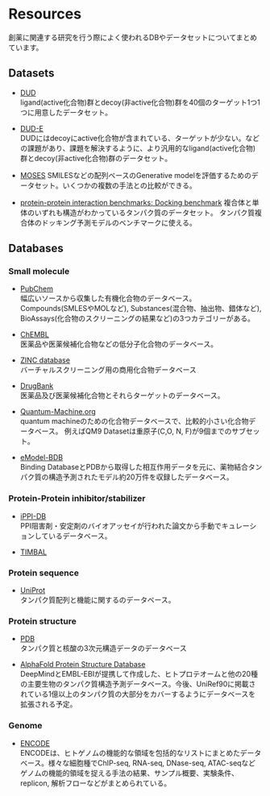 # Resources

創薬に関連する研究を行う際によく使われるDBやデータセットについてまとめています。

## Datasets 

* [DUD](http://dud.docking.org/)  
ligand(active化合物)群とdecoy(非active化合物)群を40個のターゲット1つ1つに用意したデータセット。

* [DUD-E](http://dude.docking.org/)  
DUDにはdecoyにactive化合物が含まれている、ターゲットが少ない。などの課題があり、課題を解決するように、より汎用的なligand(active化合物)群とdecoy(非active化合物)群のデータセット。

* [MOSES](https://github.com/molecularsets/moses)
SMILESなどの配列ベースのGenerative modelを評価するためのデータセット。いくつかの複数の手法との比較ができる。

* [protein-protein interaction benchmarks: Docking benchmark](https://zlab.umassmed.edu/benchmark/)
複合体と単体のいずれも構造がわかっているタンパク質のデータセット。 タンパク質複合体のドッキング予測モデルのベンチマークに使える。

## Databases

### Small molecule

* [PubChem](https://pubchem.ncbi.nlm.nih.gov/)  
幅広いソースから収集した有機化合物のデータベース。Compounds(SMLESやMOLなど), Substances(混合物、抽出物、錯体など), BioAssays(化合物のスクリーニングの結果など)の3つカテゴリーがある。

* [ChEMBL](https://www.ebi.ac.uk/chembl/)  
医薬品や医薬候補化合物などの低分子化合物のデータベース。

* [ZINC database](https://zinc20.docking.org/)  
バーチャルスクリーニング用の商用化合物データベース

* [DrugBank](https://go.drugbank.com/)  
医薬品及び医薬候補化合物とそれらターゲットのデータベース。

* [Quantum-Machine.org](http://www.quantum-machine.org/)  
quantum machineのための化合物データベースで、比較的小さい化合物データベース。 例えばQM9 Datasetは重原子(C,O, N, F)が9個までのサブセット。

* [eModel-BDB](http://brylinski.org/emodel-bdb-0)  
Binding DatabaseとPDBから取得した相互作用データを元に、薬物結合タンパク質の構造予測されたモデル約20万件を収録したデータベース。

### Protein-Protein inhibitor/stabilizer

* [iPPI-DB](https://ippidb.pasteur.fr/)  
PPI阻害剤・安定剤のバイオアッセイが行われた論文から手動でキュレーションしているデータベース。

* [TIMBAL](http://mordred.bioc.cam.ac.uk/timbal/)

### Protein sequence

* [UniProt](https://www.uniprot.org/)  
タンパク質配列と機能に関するのデータベース。

### Protein structure

* [PDB](https://www.rcsb.org/)  
タンパク質と核酸の3次元構造データのデータベース

* [AlphaFold Protein Structure Database](https://alphafold.ebi.ac.uk/)  
DeepMindとEMBL-EBIが提携して作成した、ヒトプロテオームと他の20種の主要生物のタンパク質構造予測データベース。今後、UniRef90に掲載されている1億以上のタンパク質の大部分をカバーするようにデータベースを拡張される予定。 

### Genome

* [ENCODE](https://www.encodeproject.org/)  
ENCODEは、ヒトゲノムの機能的な領域を包括的なリストにまとめたデータベース。様々な細胞種でChIP-seq, RNA-seq, DNase-seq, ATAC-seqなどゲノムの機能的領域を捉える手法の結果、サンプル概要、実験条件、replicon, 解析フローなどがまとめられている。
